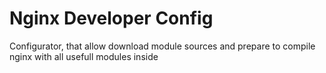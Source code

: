 Nginx Developer Config
================

Configurator, that allow download module sources and prepare to compile nginx with all usefull modules inside
